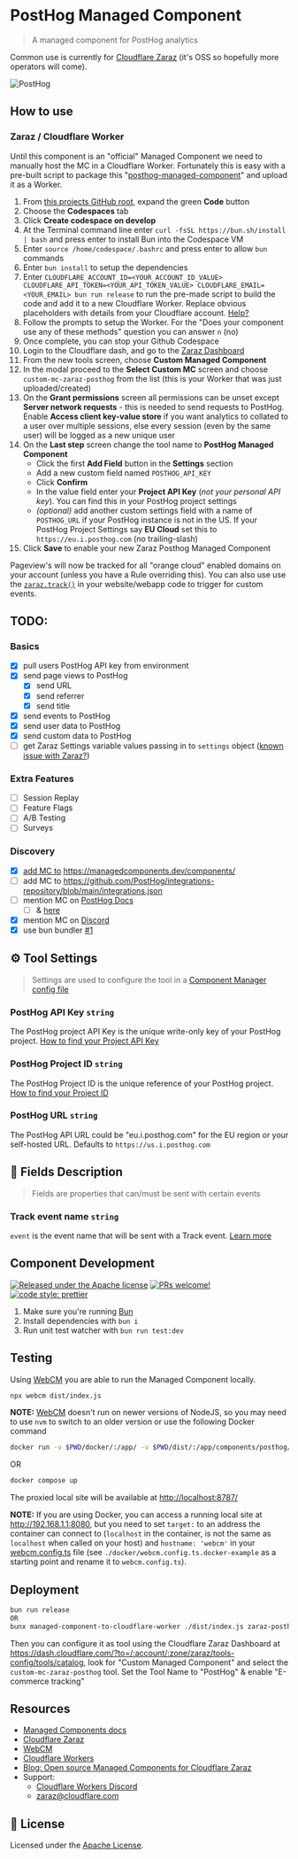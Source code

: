 # PostHog Managed Component

> A managed component for PostHog analytics

Common use is currently for [Cloudflare Zaraz](https://www.cloudflare.com/application-services/products/zaraz/) (it's OSS so hopefully more operators will come).

![PostHog](assets/icon.svg)

## How to use

### Zaraz / Cloudflare Worker

Until this component is an "official" Managed Component we need to manually host the MC in a Cloudflare Worker. Fortunately this is easy with a pre-built script to package this "[posthog-managed-component](https://github.com/mountainash/posthog-managed-component)" and upload it as a Worker.

1. From [this projects GitHub root](https://github.com/mountainash/posthog-managed-component), expand the green **Code** button
2. Choose the **Codespaces** tab
3. Click **Create codespace on develop**
4. At the Terminal command line enter `curl -fsSL https://bun.sh/install | bash` and press enter to install Bun into the Codespace VM
5. Enter `source /home/codespace/.bashrc` and press enter to allow `bun` commands
6. Enter `bun install` to setup the dependencies
7. Enter `CLOUDFLARE_ACCOUNT_ID=<YOUR_ACCOUNT_ID_VALUE>
CLOUDFLARE_API_TOKEN=<YOUR_API_TOKEN_VALUE>
CLOUDFLARE_EMAIL=<YOUR_EMAIL> bun run release` to run the pre-made script to build the code and add it to a new Cloudflare Worker. Replace obvious placeholders with details from your Cloudflare account. [Help?](https://developers.cloudflare.com/workers/wrangler/system-environment-variables/#supported-environment-variables)
8. Follow the prompts to setup the Worker. For the "Does your component use any of these methods" question you can answer `n` (no)
9. Once complete, you can stop your Github Codespace
10. Login to the Cloudflare dash, and go to the [Zaraz Dashboard](https://dash.cloudflare.com/?to=/:account/:zone/zaraz/tools-config/tools/catalog)
11. From the new tools screen, choose **Custom Managed Component**
12. In the modal proceed to the **Select Custom MC** screen and choose `custom-mc-zaraz-posthog` from the list (this is your Worker that was just uploaded/created)
13. On the **Grant permissions** screen all permissions can be unset except **Server network requests** - this is needed to send requests to PostHog. Enable **Access client key-value store** if you want analytics to collated to a user over multiple sessions, else every session (even by the same user) will be logged as a new unique user
14. On the **Last step** screen change the tool name to **PostHog Managed Component**
    - Click the first **Add Field** button in the **Settings** section
    - Add a new custom field named `POSTHOG_API_KEY`
    - Click **Confirm**
    - In the value field enter your **Project API Key** (_not your personal API key_). You can find this in your PostHog project settings
    - _(optional)_ add another custom settings field with a name of `POSTHOG_URL` if your PostHog instance is not in the US. If your PostHog Project Settings say **EU Cloud** set this to `https://eu.i.posthog.com` (no trailing-slash)
15. Click **Save** to enable your new Zaraz Posthog Managed Component

Pageview's will now be tracked for all "orange cloud" enabled domains on your account (unless you have a Rule overriding this). You can also use use the [`zaraz.track()`](https://developers.cloudflare.com/zaraz/web-api/track/) in your website/webapp code to trigger for custom events.

## TODO:

### Basics
- [x] pull users PostHog API key from environment
- [x] send page views to PostHog
  - [x] send URL
  - [x] send referrer
  - [x] send title
- [x] send events to PostHog
- [x] send user data to PostHog
- [x] send custom data to PostHog
- [ ] get Zaraz Settings variable values passing in to `settings` object ([known issue with Zaraz?](https://discord.com/channels/595317990191398933/1225979924628766823/1226893601590481066))

### Extra Features
- [ ] Session Replay
- [ ] Feature Flags
- [ ] A/B Testing
- [ ] Surveys

### Discovery
- [x] [add MC to](https://github.com/managed-components/docs/pull/10) <https://managedcomponents.dev/components/>
- [ ] add MC to <https://github.com/PostHog/integrations-repository/blob/main/integrations.json>
- [ ] mention MC on [PostHog Docs](https://posthog.com/docs/advanced/proxy/cloudflare)
  - [ ] & [here](https://github.com/PostHog/integrations-repository/blob/main/integrations.json)
- [x] mention MC on [Discord](https://discord.com/channels/595317990191398933/917505178016579605/1227513906381983745)
- [x] use bun bundler [#1](https://github.com/mountainash/posthog-managed-component/issues/1)

## ⚙️ Tool Settings

> Settings are used to configure the tool in a [Component Manager config file](./webcm.config.ts.docker-example)

### PostHog API Key `string`

The PostHog project API Key is the unique write-only key of your PostHog project. [How to find your Project API Key](https://app.posthog.com/project/settings)

### PostHog Project ID `string`

The PostHog Project ID is the unique reference of your PostHog project. [How to find your Project ID](https://app.posthog.com/project/settings)

### PostHog URL `string`

The PostHog API URL could be "eu.i.posthog.com" for the EU region or your self-hosted URL. Defaults to `https://us.i.posthog.com`

## 🧱 Fields Description

> Fields are properties that can/must be sent with certain events

### Track event name `string`

`event` is the event name that will be sent with a Track event. [Learn more](https://posthog.com/tutorials/api-capture-events)

## Component Development

[![Released under the Apache license](https://img.shields.io/badge/license-apache-blue.svg)](./LICENSE)
[![PRs welcome!](https://img.shields.io/badge/PRs-welcome-brightgreen.svg)](https://github.com/mountainash/posthog-managed-component/pulls)
[![code style: prettier](https://img.shields.io/badge/code_style-prettier-ff69b4.svg?style=flat-square)](https://github.com/prettier/prettier)

1. Make sure you're running [Bun](https://bun.sh/)
2. Install dependencies with `bun i`
3. Run unit test watcher with `bun run test:dev`

## Testing

Using [WebCM](https://webcm.dev/getting-started/install) you are able to run the Managed Component locally.

```bash
npx webcm dist/index.js
```

**NOTE:** [WebCM](https://github.com/cloudflare/webcm) doesn't run on newer versions of NodeJS, so you may need to use `nvm` to switch to an older version or use the following Docker command

```bash
docker run -v $PWD/docker/:/app/ -v $PWD/dist/:/app/components/posthog/ -w /app/ -p 8080:8080 -p 8787:8787 node:18 npx webcm ./components/posthog/index.js
```

OR

```bash
docker compose up
```

The proxied local site will be available at <http://localhost:8787/>

**NOTE:** If you are using Docker, you can access a running local site at <http://192.168.1.1:8080>, but you need to set `target:` to an address the container can connect to (`localhost` in the container, is not the same as `localhost` when called on your host) and `hostname: 'webcm'` in your [webcm.config.ts](./docker/webcm.config.ts) file (see `./docker/webcm.config.ts.docker-example` as a starting point and rename it to `webcm.config.ts`).

## Deployment

```bash
bun run release
OR
bunx managed-component-to-cloudflare-worker ./dist/index.js zaraz-posthog
```

Then you can configure it as tool using the Cloudflare Zaraz Dashboard at <https://dash.cloudflare.com/?to=/:account/:zone/zaraz/tools-config/tools/catalog>, look for "Custom Managed Component" and select the `custom-mc-zaraz-posthog` tool. Set the Tool Name to "PostHog" & enable "E-commerce tracking"

## Resources

- [Managed Components docs](https://managedcomponents.dev/)
- [Cloudflare Zaraz](https://www.cloudflare.com/application-services/products/zaraz/)
- [WebCM](https://webcm.dev/getting-started/install)
- [Cloudflare Workers](https://developers.cloudflare.com/workers/)
- [Blog: Open source Managed Components for Cloudflare Zaraz](https://blog.cloudflare.com/zaraz-open-source-managed-components-and-webcm/)
- Support:
  - [Cloudflare Workers Discord](https://discord.gg/cloudflaredev)
  - <zaraz@cloudflare.com>

## 📝 License

Licensed under the [Apache License](./LICENSE).
